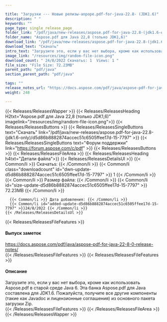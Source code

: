 ```yaml
---

title: "Загрузки --- Новые релизы-anpope.pdf-for-java-22.8- (JDK1.6)"
description: " "
keywords: ""
page_type: single_release_page
folder_link: "/pdf/java/new-releases/aspose.pdf-for-java-22.8-(jdk1.6-only)/"
folder_name: "Aspose.pdf для Java 22,8 (только JDK1,6)"
download_link: "/pdf/java/new-releases/aspose.pdf-for-java-22.8-(jdk1.6-only)/d5d86b8882874accec51c6505ffee17d-15-7797"
download_text: "Скачать"
intro_text: "Загрузите это, если у вас нет выбора, кроме как использовать Aspose.pdf в старой среде Java 6. Эта банка Aspose.pdf для Java составлена ​​для JDK1.6. Пожалуйста, получите все другие компоненты (такие как Javadoc и лицензионные соглашения) из основного пакета загрузки Zip."
image_link: "/resources/img/random-file-icon.png"
download_count: " 24/8/2022 Скачатьs: 1  Views: 1 "
file_size: "File Size: 72.23MB"
parent_path: "pdf/java"
section_parent_path: "pdf/java"

tags: ""
release_notes_url: "https://docs.aspose.com/pdf/java/aspose-pdf-for-java-22-8-0-release-notes/"
weight: 248

---
```


{{< Releases/ReleasesWapper >}}
  {{< Releases/ReleasesHeading H2txt="Aspose.pdf для Java 22,8 (только JDK1,6)" imagelink="/resources/img/random-file-icon.png">}}
  {{< Releases/ReleasesButtons >}}
    {{< Releases/ReleasesSingleButtons text="Скачать" link="/pdf/java/new-releases/aspose.pdf-for-java-22.8-(jdk1.6-only)/d5d86b8882874accec51c6505ffee17d-15-7797" >}}
    {{< Releases/ReleasesSingleButtons text="Форум поддержки" link="https://forum.aspose.com/c/pdf" >}}
  {{< Releases/ReleasesButtons >}}
  {{< Releases/ReleasesFileArea >}}
    {{< Releases/ReleasesHeading h4txt="Детали файла">}}
    {{< Releases/ReleasesDetailsUl >}}
      {{< Common/li >}} Скачатьs: {{< /Common/li >}}
      {{< Common/li class="downloadcount" id="dwn-update-d5d86b8882874accec51c6505ffee17d-15-7797" >}} 1 {{< /Common/li >}}
      {{< Common/li >}} Размер файла: {{< /Common/li >}}
      {{< Common/li id="size-update-d5d86b8882874accec51c6505ffee17d-15-7797" >}} 72.23MB {{< /Common/li >}}

      {{< Common/li >}} Дата добавления: {{< /Common/li >}}
      {{< Common/li id="added-update-d5d86b8882874accec51c6505ffee17d-15-7797" >}}24/8/2022 {{< /Common/li >}}
    {{< /Releases/ReleasesDetailsUl >}}

  {{< Releases/ReleasesFileFeatures >}}
      <h4>Выпуск заметок</h4><div><a href='https://docs.aspose.com/pdf/java/aspose-pdf-for-java-22-8-0-release-notes/'>https://docs.aspose.com/pdf/java/aspose-pdf-for-java-22-8-0-release-notes/</a></div>
  {{< /Releases/ReleasesFileFeatures >}}
  {{< Releases/ReleasesFileFeatures >}}
      <h4>Описание</h4><div class="HTMLDescription">Загрузите это, если у вас нет выбора, кроме как использовать Aspose.pdf в старой среде Java 6. Эта банка Aspose.pdf для Java составлена ​​для JDK1.6. Пожалуйста, получите все другие компоненты (такие как Javadoc и лицензионные соглашения) из основного пакета загрузки Zip.</div>
  {{< /Releases/ReleasesFileFeatures >}}
 {{< /Releases/ReleasesFileArea >}}
{{< /Releases/ReleasesWapper >}}



